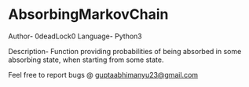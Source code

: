 # AbsorbingMarkovChain

Author- 0deadLock0
Language- Python3

Description-
Function providing probabilities of being absorbed in some absorbing state, when starting from some state.

Feel free to report bugs @ guptaabhimanyu23@gmail.com
